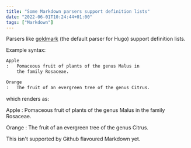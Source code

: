 ```yaml
---
title: "Some Markdown parsers support definition lists"
date: "2022-06-01T10:24:44+01:00"
tags: ["Markdown"]
---
```


Parsers like [goldmark](https://github.com/yuin/goldmark/) (the default parser
for Hugo) support definition lists. 

Example syntax:

```md
Apple
:   Pomaceous fruit of plants of the genus Malus in 
    the family Rosaceae.

Orange
:   The fruit of an evergreen tree of the genus Citrus.
```

which renders as:


Apple
:   Pomaceous fruit of plants of the genus Malus in 
    the family Rosaceae.

Orange
:   The fruit of an evergreen tree of the genus Citrus.

This isn't supported by Github flavoured Markdown yet.
